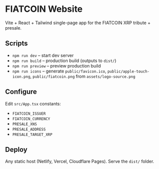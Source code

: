 # FIATCOIN Website

Vite + React + Tailwind single-page app for the FIATCOIN XRP tribute + presale.

## Scripts

- `npm run dev` – start dev server
- `npm run build` – production build (outputs to `dist/`)
- `npm run preview` – preview production build
- `npm run icons` – generate `public/favicon.ico`, `public/apple-touch-icon.png`, `public/fiatcoin.png` from `assets/logo-source.png`

## Configure

Edit `src/App.tsx` constants:
- `FIATCOIN_ISSUER`
- `FIATCOIN_CURRENCY`
- `PRESALE_XNS`
- `PRESALE_ADDRESS`
- `PRESALE_TARGET_XRP`

## Deploy

Any static host (Netlify, Vercel, Cloudflare Pages). Serve the `dist/` folder.


